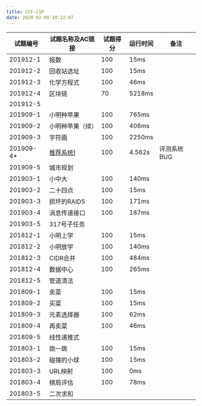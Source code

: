 ```yaml
---
title: CCF-CSP
date: 2020-02-09 10:22:07
---
```

试题编号 | 试题名称及AC链接 | 试题得分 | 运行时间 | 备注
-|-|-|-|-
201912-1 | 报数 | 100 | 15ms
201912-2 | 回收站选址 | 100 | 15ms
201912-3 | 化学方程式 | 100 | 46ms
201912-4 | 区块链 | 70 | 5218ms
201912-5 | | |
201909-1 | 小明种苹果 | 100 | 765ms
201909-2 | 小明种苹果（续）| 100 | 406ms
201909-3 | 字符画 | 100 | 2250ms
201909-4* | [推荐系统](../_posts/20190904CCF-推荐系统.md)] | 100 | 4.562s | 评测系统BUG
201909-5 | 城市规划
201903-1 | 小中大 | 100 | 140ms
201903-2 | 二十四点 | 100 | 15ms
201903-3 | 损坏的RAID5 | 100 | 171ms
201903-4 | 消息传递接口 | 100 | 187ms
201903-5 | 317号子任务
201812-1 | 小明上学 | 100 | 15ms
201812-2 | 小明放学 | 100 | 140ms
201812-3 | CIDR合并 | 100 | 484ms
201812-4 | 数据中心 | 100 | 265ms
201812-5 | 管道清洁
201809-1 | 卖菜 | 100 | 15ms
201809-2 | 买菜 | 100 | 15ms
201809-3 | 元素选择器 | 100 | 62ms
201809-4 | 再卖菜 | 100 | 46ms
201809-5 | 线性递推式
201803-1 | 跳一跳 | 100 | 15ms
201803-2 | 碰撞的小球 | 100 | 15ms
201803-3 | URL映射 | 100 | 0ms
201803-4 | 棋局评估 | 100 | 78ms
201803-5 | 二次求和